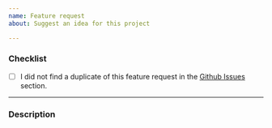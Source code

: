 ```yaml
---
name: Feature request
about: Suggest an idea for this project

---
```


### Checklist

- [ ] I did not find a duplicate of this feature request in the [Github Issues](https://github.com/cppbits/Memory/issues) section.

----------

### Description
<!--
**Is your feature request related to a problem? Please describe.**
A clear and concise description of what the problem is. Ex. I'm always frustrated when [...]

**Describe the solution you'd like**
A clear and concise description of what you want to happen.

**Describe alternatives you've considered**
A clear and concise description of any alternative solutions or features you've considered.

**Additional context**
Add any other context or screenshots about the feature request here.
-->
